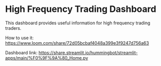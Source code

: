 # High Frequency Trading Dashboard

This dashboard provides useful information for high frequency trading traders.

How to use it: https://www.loom.com/share/72d05bcbaf4048a399e3f9247d756a63

Dashboard link: https://share.streamlit.io/hummingbot/streamlit-apps/main/%F0%9F%9A%80_Home.py
